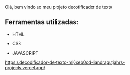 Olá, bem vindo ao meu projeto decotificador de texto

## Ferramentas utilizadas:

* HTML

* CSS
  
* JAVASCRIPT

https://decodificador-de-texto-mj0xeb0cd-liandragutjahrs-projects.vercel.app/

